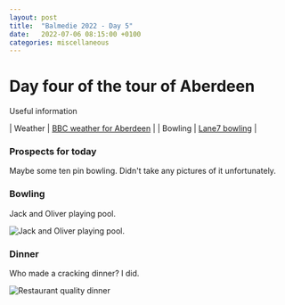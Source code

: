 ```yaml
---
layout: post
title:  "Balmedie 2022 - Day 5"
date:   2022-07-06 08:15:00 +0100
categories: miscellaneous
---
```

# Day four of the tour of Aberdeen

Useful information

| Weather | [BBC weather for Aberdeen](https://www.bbc.co.uk/weather/2657832) |
| Bowling | [Lane7 bowling](https://lane7.co.uk/aberdeen/) |


### Prospects for today
Maybe some ten pin bowling. Didn't take any pictures of it unfortunately.

### Bowling  

Jack and Oliver playing pool. 

![Jack and Oliver playing pool.](/assets/PXL_20220706_162246250-01.jpg)


### Dinner

Who made a cracking dinner? I did.  

![Restaurant quality dinner](/assets/PXL_20220706_175111805-01.jpg)
